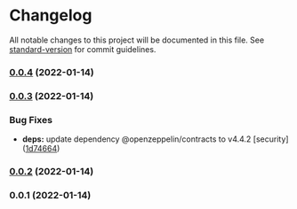 # Changelog

All notable changes to this project will be documented in this file. See [standard-version](https://github.com/conventional-changelog/standard-version) for commit guidelines.

### [0.0.4](https://github.com/paypr/gnossis-chain-contracts/compare/v0.0.3...v0.0.4) (2022-01-14)

### [0.0.3](https://github.com/paypr/gnossis-chain-contracts/compare/v0.0.2...v0.0.3) (2022-01-14)

### Bug Fixes

- **deps:** update dependency @openzeppelin/contracts to v4.4.2 [security] ([1d74664](https://github.com/paypr/gnossis-chain-contracts/commit/1d74664bffcfcd6cf5c428cc2f647eaf3156dbcf))

### [0.0.2](https://github.com/paypr/gnossis-chain-contracts/compare/v0.0.1...v0.0.2) (2022-01-14)

### 0.0.1 (2022-01-14)
